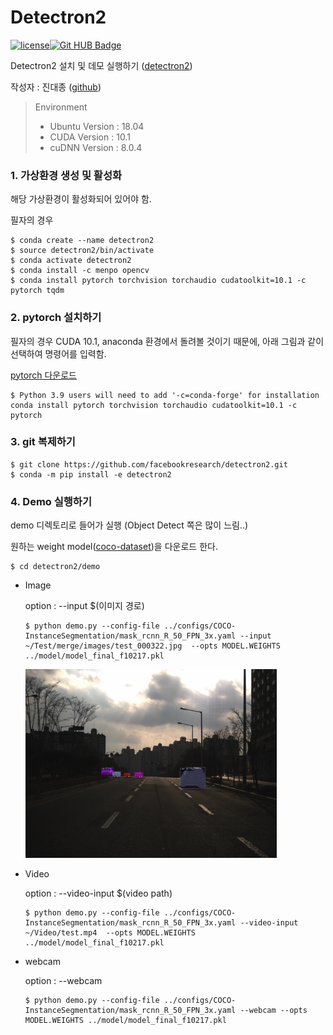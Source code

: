 # Detectron2

[![license](https://img.shields.io/github/license/mashape/apistatus.svg)](LICENSE)[![Git HUB Badge](http://img.shields.io/badge/-Tech%20blog-black?style=flat-square&logo=github&link=https://github.com/jdj2261)](https://github.com/jdj2261)

Detectron2 설치 및 데모 실행하기 ([detectron2](https://github.com/facebookresearch/detectron2))

작성자 : 진대종 ([github](https://github.com/jdj2261))

> Environment
>
> - Ubuntu Version : 18.04
> - CUDA Version : 10.1
> - cuDNN Version :  8.0.4



### 1. 가상환경 생성 및 활성화

해당 가상환경이 활성화되어 있어야 함.

필자의 경우 

~~~
$ conda create --name detectron2
$ source detectron2/bin/activate
$ conda activate detectron2
$ conda install -c menpo opencv
$ conda install pytorch torchvision torchaudio cudatoolkit=10.1 -c pytorch tqdm
~~~

### 2. pytorch 설치하기

필자의 경우 CUDA 10.1, anaconda 환경에서 돌려볼 것이기 때문에, 아래 그림과 같이 선택하여 명령어를 입력함.

[pytorch 다운로드](https://pytorch.org/get-started/locally/)

~~~
$ Python 3.9 users will need to add '-c=conda-forge' for installation
conda install pytorch torchvision torchaudio cudatoolkit=10.1 -c pytorch
~~~

### 3. git 복제하기

~~~
$ git clone https://github.com/facebookresearch/detectron2.git
$ conda -m pip install -e detectron2
~~~

### 4. Demo 실행하기

demo 디렉토리로 들어가 실행 (Object Detect 쪽은 많이 느림..)

원하는 weight model([coco-dataset](https://github.com/facebookresearch/detectron2/blob/v0.1/MODEL_ZOO.md))을 다운로드 한다. 

~~~
$ cd detectron2/demo
~~~

- Image

  option : --input $(이미지 경로)

  ~~~
  $ python demo.py --config-file ../configs/COCO-InstanceSegmentation/mask_rcnn_R_50_FPN_3x.yaml --input ~/Test/merge/images/test_000322.jpg  --opts MODEL.WEIGHTS ../model/model_final_f10217.pkl
  ~~~

  <img src="image/demo-image.png" alt="image-20210302195110816" style="zoom:67%;" width="600" />

- Video

  option : --video-input $(video path)

  ~~~
  $ python demo.py --config-file ../configs/COCO-InstanceSegmentation/mask_rcnn_R_50_FPN_3x.yaml --video-input ~/Video/test.mp4  --opts MODEL.WEIGHTS ../model/model_final_f10217.pkl
  ~~~

- webcam

  option : --webcam

  ~~~
  $ python demo.py --config-file ../configs/COCO-InstanceSegmentation/mask_rcnn_R_50_FPN_3x.yaml --webcam --opts MODEL.WEIGHTS ../model/model_final_f10217.pkl
  ~~~

  

  

  